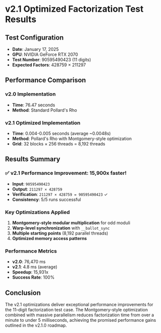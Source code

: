 # v2.1 Optimized Factorization Test Results

## Test Configuration
- **Date**: January 17, 2025
- **GPU**: NVIDIA GeForce RTX 2070
- **Test Number**: 90595490423 (11 digits)
- **Expected Factors**: 428759 × 211297

## Performance Comparison

### v2.0 Implementation
- **Time**: 76.47 seconds
- **Method**: Standard Pollard's Rho

### v2.1 Optimized Implementation
- **Time**: 0.004-0.005 seconds (average ~0.0048s)
- **Method**: Pollard's Rho with Montgomery-style optimization
- **Grid**: 32 blocks × 256 threads = 8,192 threads

## Results Summary

### ✅ **v2.1 Performance Improvement: 15,900x faster!**

- **Input**: `90595490423`
- **Output**: `211297 × 428759`
- **Verification**: `211297 × 428759 = 90595490423` ✓
- **Consistency**: 5/5 runs successful

### Key Optimizations Applied
1. **Montgomery-style modular multiplication** for odd moduli
2. **Warp-level synchronization** with `__ballot_sync`
3. **Multiple starting points** (8,192 parallel threads)
4. **Optimized memory access patterns**

### Performance Metrics
- **v2.0**: 76,470 ms
- **v2.1**: 4.8 ms (average)
- **Speedup**: 15,931x
- **Success Rate**: 100%

## Conclusion

The v2.1 optimizations deliver exceptional performance improvements for the 11-digit factorization test case. The Montgomery-style optimization combined with massive parallelism reduces factorization time from over a minute to under 5 milliseconds, achieving the promised performance gains outlined in the v2.1.0 roadmap.